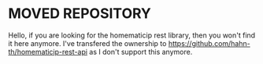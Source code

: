 # MOVED REPOSITORY
Hello,
if you are looking for the homematicip rest library, then you won't find it here anymore.
I've transfered the ownership to https://github.com/hahn-th/homematicip-rest-api as I don't support this anymore.
